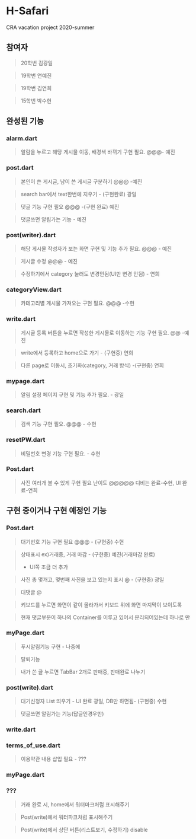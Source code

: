 # H-Safari
CRA vacation project 2020-summer

## 참여자

> 20학번 김광일

> 19학번 연예진

> 19학번 김연희

> 15학번 박수현

## 완성된 기능

### alarm.dart
> 알람을 누르고 해당 게시물 이동, 배경색 바뀌기 구현 필요. @@@- 예진

### post.dart
> 본인이 쓴 게시글, 남이 쓴 게시글 구분하기 @@@ -예진

> search bar에서 text한번에 지우기 - (구현완료) 광일

> 댓글 기능 구현 필요  @@@ -(구현 완료) 예진

> 댓글쓰면 알림가는 기능 - 예진

### post(writer).dart
> 해당 게시물 작성자가 보는 화면 구현 및 기능 추가 필요. @@@ - 예진

> 게시글 수정 @@@ - 예진

> 수정하기에서 category 눌러도 변경안됨(UI만 변경 안됨) - 연희

### categoryView.dart
> 카테고리별 게시물 가져오는 구현 필요. @@@ -수현

### write.dart
> 게시글 등록 버튼을 누르면 작성한 게시물로 이동하는 기능 구현 필요. @@ -예진

> write에서 등록하고 home으로 가기 - (구현중) 연희

> 다른 page로 이동시, 초기화(category, 거래 방식) -(구현중) 연희

### mypage.dart
> 알림 설정 페이지 구현 및 기능 추가 필요. - 광일

### search.dart
> 검색 기능 구현 필요. @@@ - 수현

### resetPW.dart
> 비밀번호 변경 기능 구현 필요. - 수현

### Post.dart
> 사진 여러개 볼 수 있게 구현 필요 난이도 @@@@@ 디비는 완료-수현, UI 완료-연희


## 구현 중이거나 구현 예정인 기능

### Post.dart
> 대기번호 기능 구현 필요 @@@ - (구현중) 수현

> 상태표시 ex)거래중, 거래 마감 - (구현중) 예진(거래마감 완료)
> + UI쪽 조금 더 추가

> 사진 총 몇개고, 몇번째 사진을 보고 있는지 표시 @ - (구현중) 광일

> 대댓글 @

> 키보드를 누르면 화면이 같이 올라가서 키보드 위에 화면 마지막이 보이도록

> 현재 댓글부분이 하나의 Container를 이루고 있어서 분리되어있는데 하나로 만

### myPage.dart
> 푸시알림기능 구현 - 나중에

> 탈퇴기능

> 내가 쓴 글 누르면 TabBar 2개로 판매중, 판매완료 나누기 

### post(write).dart
> 대기신청자 List 띄우기 - UI 완료 광일, DB만 하면됨- (구현중) 수현

> 댓글쓰면 알림가는 기능(답글인경우만)

### write.dart


### terms_of_use.dart 
> 이용약관 내용 삽입 필요 - ???

### myPage.dart 

### ???
> 거래 완료 시, home에서 워터마크처럼 표시해주기

> Post(write)에서 워터파크처럼 표시해주기

> Post(write)에서 상단 버튼(리스트보기, 수정하기) disable
